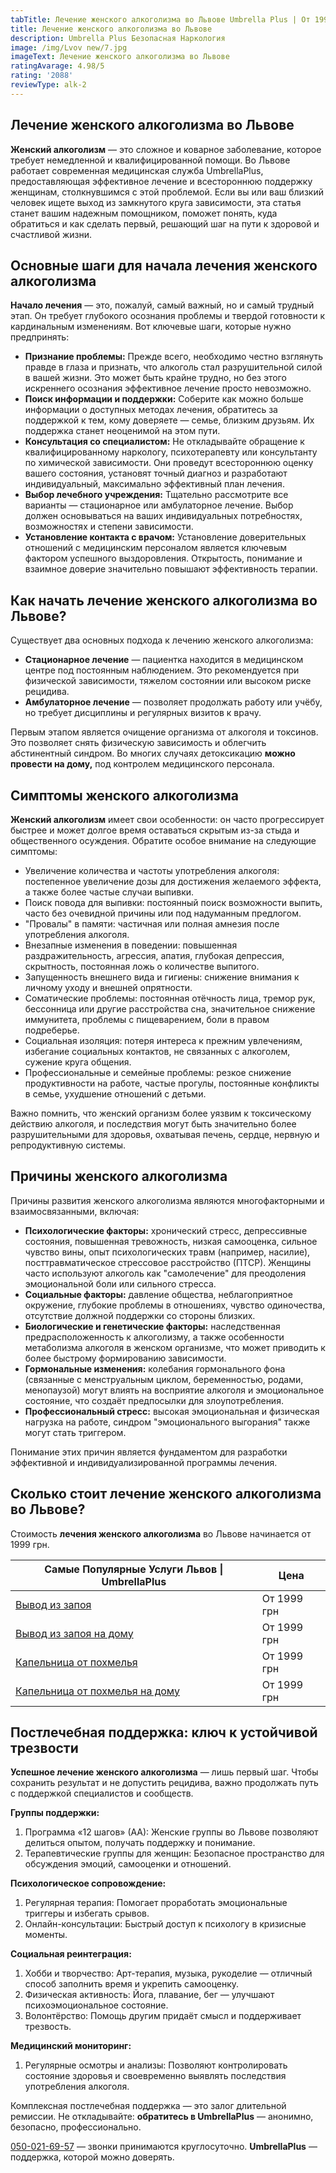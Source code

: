 ```yaml
---
tabTitle: Лечение женского алкоголизма во Львове Umbrella Plus | От 1999 грн
title: Лечение женского алкоголизма во Львове
description: Umbrella Plus Безопасная Наркология
image: /img/Lvov new/7.jpg
imageText: Лечение женского алкоголизма во Львове
ratingAvarage: 4.98/5
rating: '2088'
reviewType: alk-2
---
```


## Лечение женского алкоголизма во Львове

**Женский алкоголизм** — это сложное и коварное заболевание, которое требует немедленной и квалифицированной помощи. Во Львове работает современная медицинская служба UmbrellaPlus, предоставляющая эффективное лечение и всестороннюю поддержку женщинам, столкнувшимся с этой проблемой. Если вы или ваш близкий человек ищете выход из замкнутого круга зависимости, эта статья станет вашим надежным помощником, поможет понять, куда обратиться и как сделать первый, решающий шаг на пути к здоровой и счастливой жизни.

## Основные шаги для начала лечения женского алкоголизма

**Начало лечения** — это, пожалуй, самый важный, но и самый трудный этап. Он требует глубокого осознания проблемы и твердой готовности к кардинальным изменениям. Вот ключевые шаги, которые нужно предпринять:

* **Признание проблемы:** Прежде всего, необходимо честно взглянуть правде в глаза и признать, что алкоголь стал разрушительной силой в вашей жизни. Это может быть крайне трудно, но без этого искреннего осознания эффективное лечение просто невозможно.
* **Поиск информации и поддержки:** Соберите как можно больше информации о доступных методах лечения, обратитесь за поддержкой к тем, кому доверяете — семье, близким друзьям. Их поддержка станет неоценимой на этом пути.
* **Консультация со специалистом:** Не откладывайте обращение к квалифицированному наркологу, психотерапевту или консультанту по химической зависимости. Они проведут всестороннюю оценку вашего состояния, установят точный диагноз и разработают индивидуальный, максимально эффективный план лечения.
* **Выбор лечебного учреждения:** Тщательно рассмотрите все варианты — стационарное или амбулаторное лечение. Выбор должен основываться на ваших индивидуальных потребностях, возможностях и степени зависимости.
* **Установление контакта с врачом:** Установление доверительных отношений с медицинским персоналом является ключевым фактором успешного выздоровления. Открытость, понимание и взаимное доверие значительно повышают эффективность терапии.

## Как начать лечение женского алкоголизма во Львове?

Существует два основных подхода к лечению женского алкоголизма:

* **Стационарное лечение** — пациентка находится в медицинском центре под постоянным наблюдением. Это рекомендуется при физической зависимости, тяжелом состоянии или высоком риске рецидива.
* **Амбулаторное лечение** — позволяет продолжать работу или учёбу, но требует дисциплины и регулярных визитов к врачу.

Первым этапом является очищение организма от алкоголя и токсинов. Это позволяет снять физическую зависимость и облегчить абстинентный синдром. Во многих случаях детоксикацию **можно провести на дому,** под контролем медицинского персонала.

## Симптомы женского алкоголизма

**Женский алкоголизм** имеет свои особенности: он часто прогрессирует быстрее и может долгое время оставаться скрытым из-за стыда и общественного осуждения. Обратите особое внимание на следующие симптомы:

* Увеличение количества и частоты употребления алкоголя: постепенное увеличение дозы для достижения желаемого эффекта, а также более частые случаи выпивки.
* Поиск повода для выпивки: постоянный поиск возможности выпить, часто без очевидной причины или под надуманным предлогом.
* "Провалы" в памяти: частичная или полная амнезия после употребления алкоголя.
* Внезапные изменения в поведении: повышенная раздражительность, агрессия, апатия, глубокая депрессия, скрытность, постоянная ложь о количестве выпитого.
* Запущенность внешнего вида и гигиены: снижение внимания к личному уходу и внешней опрятности.
* Соматические проблемы: постоянная отёчность лица, тремор рук, бессонница или другие расстройства сна, значительное снижение иммунитета, проблемы с пищеварением, боли в правом подреберье.
* Социальная изоляция: потеря интереса к прежним увлечениям, избегание социальных контактов, не связанных с алкоголем, сужение круга общения.
* Профессиональные и семейные проблемы: резкое снижение продуктивности на работе, частые прогулы, постоянные конфликты в семье, ухудшение отношений с детьми.

Важно помнить, что женский организм более уязвим к токсическому действию алкоголя, и последствия могут быть значительно более разрушительными для здоровья, охватывая печень, сердце, нервную и репродуктивную системы.

## Причины женского алкоголизма

Причины развития женского алкоголизма являются многофакторными и взаимосвязанными, включая:

* **Психологические факторы:** хронический стресс, депрессивные состояния, повышенная тревожность, низкая самооценка, сильное чувство вины, опыт психологических травм (например, насилие), посттравматическое стрессовое расстройство (ПТСР). Женщины часто используют алкоголь как "самолечение" для преодоления эмоциональной боли или сильного стресса.
* **Социальные факторы:** давление общества, неблагоприятное окружение, глубокие проблемы в отношениях, чувство одиночества, отсутствие должной поддержки со стороны близких.
* **Биологические и генетические факторы:** наследственная предрасположенность к алкоголизму, а также особенности метаболизма алкоголя в женском организме, что может приводить к более быстрому формированию зависимости.
* **Гормональные изменения:** колебания гормонального фона (связанные с менструальным циклом, беременностью, родами, менопаузой) могут влиять на восприятие алкоголя и эмоциональное состояние, что создаёт предпосылки для злоупотребления.
* **Профессиональный стресс:** высокая эмоциональная и физическая нагрузка на работе, синдром "эмоционального выгорания" также могут стать триггером.

Понимание этих причин является фундаментом для разработки эффективной и индивидуализированной программы лечения.

## Сколько стоит лечение женского алкоголизма во Львове?

Стоимость **лечения женского алкоголизма** во Львове начинается от 1999 грн.

| Самые Популярные Услуги Львов \| UmbrellaPlus                                                           | Цена        |
| ------------------------------------------------------------------------------------------------------- | ----------- |
| [Вывод из запоя](https://umbrella-plus.com.ua/lviv/vivod-iz-zapoia-lvov/)                               | От 1999 грн |
| [Вывод из запоя на дому](https://umbrella-plus.com.ua/lviv/vivod-iz-zapoia-na-domy-lvov/)               | От 1999 грн |
| [Капельница от похмелья](https://umbrella-plus.com.ua/lviv/kapelnica_ot_alkogola_v-lvov/)               | От 1999 грн |
| [Капельница от похмелья на дому](https://umbrella-plus.com.ua/lviv/kapelnica_ot_alkogola_na-domy-lvov/) | От 1999 грн |

## Постлечебная поддержка: ключ к устойчивой трезвости

**Успешное лечение женского алкоголизма** — лишь первый шаг. Чтобы сохранить результат и не допустить рецидива, важно продолжать путь с поддержкой специалистов и сообществ.

**Группы поддержки:**

1. Программа «12 шагов» (АА): Женские группы во Львове позволяют делиться опытом, получать поддержку и понимание.
2. Терапевтические группы для женщин: Безопасное пространство для обсуждения эмоций, самооценки и отношений.

**Психологическое сопровождение:**

1. Регулярная терапия: Помогает проработать эмоциональные триггеры и избегать срывов.
2. Онлайн-консультации: Быстрый доступ к психологу в кризисные моменты.

**Социальная реинтеграция:**

1. Хобби и творчество: Арт-терапия, музыка, рукоделие — отличный способ заполнить время и укрепить самооценку.
2. Физическая активность: Йога, плавание, бег — улучшают психоэмоциональное состояние.
3. Волонтёрство: Помощь другим придаёт смысл и поддерживает трезвость.

**Медицинский мониторинг:**

1. Регулярные осмотры и анализы: Позволяют контролировать состояние здоровья и своевременно выявлять последствия употребления алкоголя.

Комплексная постлечебная поддержка — это залог длительной ремиссии.
Не откладывайте: **обратитесь в UmbrellaPlus** — анонимно, безопасно, профессионально.

[050-021-69-57](tel:0500216957) — звонки принимаются круглосуточно.
**UmbrellaPlus** — поддержка, которой можно доверять.
